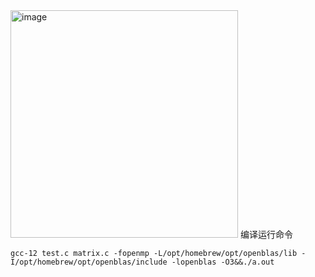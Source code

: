 <img width="364" alt="image" src="https://user-images.githubusercontent.com/111474133/204066554-b6428180-91d6-499f-8341-2ae990697635.png">
编译运行命令

```
gcc-12 test.c matrix.c -fopenmp -L/opt/homebrew/opt/openblas/lib -I/opt/homebrew/opt/openblas/include -lopenblas -O3&&./a.out
``` 
